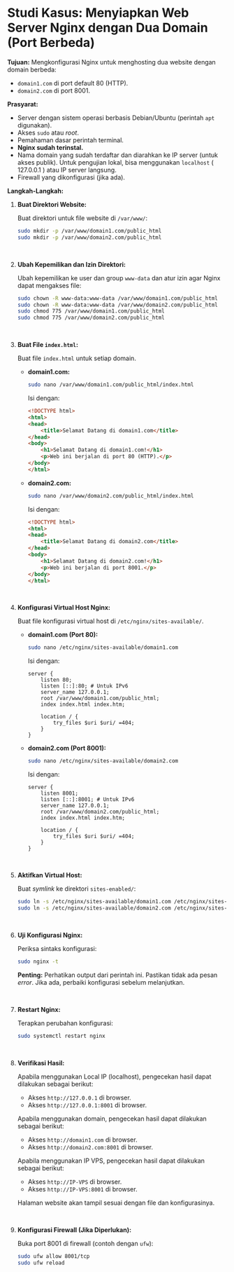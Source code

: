 # **Studi Kasus: Menyiapkan Web Server Nginx dengan Dua Domain (Port Berbeda)**

**Tujuan:** Mengkonfigurasi Nginx untuk menghosting dua website dengan domain berbeda:

*   `domain1.com` di port default 80 (HTTP).
*   `domain2.com` di port 8001.

**Prasyarat:**

*   Server dengan sistem operasi berbasis Debian/Ubuntu (perintah `apt` digunakan).
*   Akses `sudo` atau *root*.
*   Pemahaman dasar perintah terminal.
*   **Nginx sudah terinstal.**
*   Nama domain yang sudah terdaftar dan diarahkan ke IP server (untuk akses publik). Untuk pengujian lokal, bisa menggunakan `localhost` ( 127.0.0.1 ) atau IP server langsung.
*   Firewall yang dikonfigurasi (jika ada).

**Langkah-Langkah:**

1.  **Buat Direktori Website:**

    Buat direktori untuk file website di `/var/www/`:

    ```bash
    sudo mkdir -p /var/www/domain1.com/public_html
    sudo mkdir -p /var/www/domain2.com/public_html
    ```
<br>

2.  **Ubah Kepemilikan dan Izin Direktori:**

    Ubah kepemilikan ke user dan group `www-data` dan atur izin agar Nginx dapat mengakses file:

    ```bash
    sudo chown -R www-data:www-data /var/www/domain1.com/public_html
    sudo chown -R www-data:www-data /var/www/domain2.com/public_html
    sudo chmod 775 /var/www/domain1.com/public_html
    sudo chmod 775 /var/www/domain2.com/public_html
    ```
<br>

3.  **Buat File `index.html`:**

    Buat file `index.html` untuk setiap domain.

    *   **domain1.com:**

        ```bash
        sudo nano /var/www/domain1.com/public_html/index.html
        ```

        Isi dengan:

        ```html
        <!DOCTYPE html>
        <html>
        <head>
            <title>Selamat Datang di domain1.com</title>
        </head>
        <body>
            <h1>Selamat Datang di domain1.com!</h1>
            <p>Web ini berjalan di port 80 (HTTP).</p>
        </body>
        </html>
        ```

    *   **domain2.com:**

        ```bash
        sudo nano /var/www/domain2.com/public_html/index.html
        ```

        Isi dengan:

        ```html
        <!DOCTYPE html>
        <html>
        <head>
            <title>Selamat Datang di domain2.com</title>
        </head>
        <body>
            <h1>Selamat Datang di domain2.com!</h1>
            <p>Web ini berjalan di port 8001.</p>
        </body>
        </html>
        ```
<br>

4.  **Konfigurasi Virtual Host Nginx:**

    Buat file konfigurasi virtual host di `/etc/nginx/sites-available/`.

    *   **domain1.com (Port 80):**

        ```bash
        sudo nano /etc/nginx/sites-available/domain1.com
        ```

        Isi dengan:

        ```nginx
        server {
            listen 80;
            listen [::]:80; # Untuk IPv6
            server_name 127.0.0.1;
            root /var/www/domain1.com/public_html;
            index index.html index.htm;

            location / {
                try_files $uri $uri/ =404;
            }
        }
        ```

    *   **domain2.com (Port 8001):**

        ```bash
        sudo nano /etc/nginx/sites-available/domain2.com
        ```

        Isi dengan:

        ```nginx
        server {
            listen 8001;
            listen [::]:8001; # Untuk IPv6
            server_name 127.0.0.1;
            root /var/www/domain2.com/public_html;
            index index.html index.htm;

            location / {
                try_files $uri $uri/ =404;
            }
        }
        ```
<br>

5.  **Aktifkan Virtual Host:**

    Buat *symlink* ke direktori `sites-enabled/`:

    ```bash
    sudo ln -s /etc/nginx/sites-available/domain1.com /etc/nginx/sites-enabled/
    sudo ln -s /etc/nginx/sites-available/domain2.com /etc/nginx/sites-enabled/
    ```
<br>

6.  **Uji Konfigurasi Nginx:**

    Periksa sintaks konfigurasi:

    ```bash
    sudo nginx -t
    ```

    **Penting:** Perhatikan output dari perintah ini. Pastikan tidak ada pesan _error_. Jika ada, perbaiki konfigurasi sebelum melanjutkan.

<br>

7.  **Restart Nginx:**

    Terapkan perubahan konfigurasi:

    ```bash
    sudo systemctl restart nginx
    ```
<br>

8. **Verifikasi Hasil:**

    Apabila menggunakan Local IP (localhost), pengecekan hasil dapat dilakukan sebagai berikut:

    *   Akses `http://127.0.0.1` di browser.
    *   Akses `http://127.0.0.1:8001` di browser.

    Apabila menggunakan domain, pengecekan hasil dapat dilakukan sebagai berikut:

    *   Akses `http://domain1.com` di browser.
    *   Akses `http://domain2.com:8001` di browser.

    Apabila menggunakan IP VPS, pengecekan hasil dapat dilakukan sebagai berikut:

    *   Akses `http://IP-VPS` di browser.
    *   Akses `http://IP-VPS:8001` di browser.

    Halaman website akan tampil sesuai dengan file dan konfigurasinya.
    
<br>

9. **Konfigurasi Firewall (Jika Diperlukan):**

    Buka port 8001 di firewall (contoh dengan `ufw`):

    ```bash
    sudo ufw allow 8001/tcp
    sudo ufw reload
    ```



